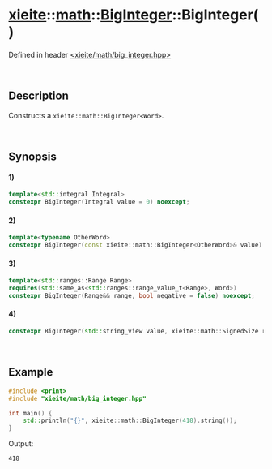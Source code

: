 # [xieite](../../../../../xieite.md)\:\:[math](../../../../../math.md)\:\:[BigInteger<Word>](../../../big_integer.md)\:\:BigInteger\(\)
Defined in header [<xieite/math/big_integer.hpp>](../../../../../../../include/xieite/math/big_integer.hpp)

&nbsp;

## Description
Constructs a `xieite::math::BigInteger<Word>`.

&nbsp;

## Synopsis
#### 1)
```cpp
template<std::integral Integral>
constexpr BigInteger(Integral value = 0) noexcept;
```
#### 2)
```cpp
template<typename OtherWord>
constexpr BigInteger(const xieite::math::BigInteger<OtherWord>& value) noexcept;
```
#### 3)
```cpp
template<std::ranges::Range Range>
requires(std::same_as<std::ranges::range_value_t<Range>, Word>)
constexpr BigInteger(Range&& range, bool negative = false) noexcept;
```
#### 4)
```cpp
constexpr BigInteger(std::string_view value, xieite::math::SignedSize radix = 10, xieite::strings::IntegerComponents components = xieite::strings::IntegerComponents()) noexcept;
```

&nbsp;

## Example
```cpp
#include <print>
#include "xieite/math/big_integer.hpp"

int main() {
    std::println("{}", xieite::math::BigInteger(418).string());
}
```
Output:
```
418
```
